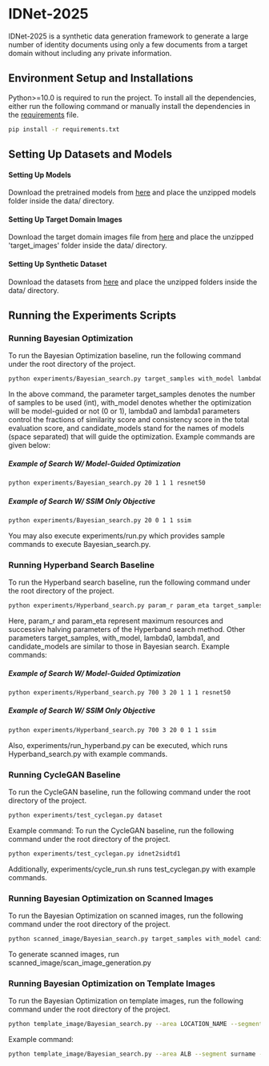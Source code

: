 # IDNet-2025
IDNet-2025 is a synthetic data generation framework to generate a large number of identity documents using only a few documents from a target domain without including any private information.

## Environment Setup and Installations
Python>=10.0 is required to run the project. To install all the dependencies, either run the following command or manually install the dependencies in the [requirements](/requirements.txt) file.
```bash
pip install -r requirements.txt
```


## Setting Up Datasets and Models
#### Setting Up Models
Download the pretrained models from [here](https://huggingface.co/datasets/cactuslab/IDNet-2025/blob/main/models.tar.gz) and place the unzipped models folder inside the data/ directory.

#### Setting Up Target Domain Images
Download the target domain images file from [here](https://drive.google.com/file/d/1iqZ0rDuO0GSkc3Osrr7V_--JbvPOky5X/view?usp=sharing) and place the unzipped 'target_images' folder inside the data/ directory.

#### Setting Up Synthetic Dataset
Download the datasets from [here](https://huggingface.co/datasets/cactuslab/IDNet-2025) and place the unzipped folders inside the data/ directory.


## Running the Experiments Scripts

### Running Bayesian Optimization
To run the Bayesian Optimization baseline, run the following command under the root directory of the project.
```bash
python experiments/Bayesian_search.py target_samples with_model lambda0 lambda1 candidate_models
```
In the above command, the parameter target_samples denotes the number of samples to be used (int), with_model denotes whether the optimization will be model-guided or not (0 or 1), lambda0 and lambda1 parameters control the fractions of similarity score and consistency score in the total evaluation score, and candidate_models stand for the names of models (space separated) that will guide the optimization. Example commands are given below:
##### Example of Search W/ Model-Guided Optimization
```bash
python experiments/Bayesian_search.py 20 1 1 1 resnet50
```
##### Example of Search W/ SSIM Only Objective
```bash
python experiments/Bayesian_search.py 20 0 1 1 ssim
```
You may also execute experiments/run.py which provides sample commands to execute Bayesian_search.py.


### Running Hyperband Search Baseline
To run the Hyperband search baseline, run the following command under the root directory of the project.
```bash
python experiments/Hyperband_search.py param_r param_eta target_samples with_model lambda0 lambda1 candidate_models
```
Here, param_r and param_eta represent maximum resources and successive halving parameters of the Hyperband search method. Other parameters target_samples, with_model, lambda0, lambda1, and candidate_models are similar to those in Bayesian search. Example commands:
##### Example of Search W/ Model-Guided Optimization
```bash
python experiments/Hyperband_search.py 700 3 20 1 1 1 resnet50
```
##### Example of Search W/ SSIM Only Objective
```bash
python experiments/Hyperband_search.py 700 3 20 0 1 1 ssim
```
Also, experiments/run_hyperband.py can be executed, which runs Hyperband_search.py with example commands.


### Running CycleGAN Baseline
To run the CycleGAN baseline, run the following command under the root directory of the project.
```bash
python experiments/test_cyclegan.py dataset
```
Example command:
To run the CycleGAN baseline, run the following command under the root directory of the project.
```bash
python experiments/test_cyclegan.py idnet2sidtd1
```
Additionally, experiments/cycle_run.sh runs test_cyclegan.py with example commands.


### Running Bayesian Optimization on Scanned Images
To run the Bayesian Optimization on scanned images, run the following command under the root directory of the project.
```bash
python scanned_image/Bayesian_search.py target_samples with_model candidate_models
```
To generate scanned images, run scanned_image/scan_image_generation.py


### Running Bayesian Optimization on Template Images
To run the Bayesian Optimization on template images, run the following command under the root directory of the project.
```bash
python template_image/Bayesian_search.py --area LOCATION_NAME --segment TEMPLATE_SEGMENT --target_samples NUM_SAMPLES --with_model IS_GUIDED --candidate_models MODEL_NAMES --config_info CONFIG_PATH --fonts_path PATH_TO_FONTS --output_file CONFIG_FILE
```
Example command:
```bash
python template_image/Bayesian_search.py --area ALB --segment surname --target_samples 10 --with_model 1 --candidate_models resnet50 vit-large --config_info data/configures/ALB_parameters.json --fonts_path small_fonts --output_file ALB_parameters.json
```
